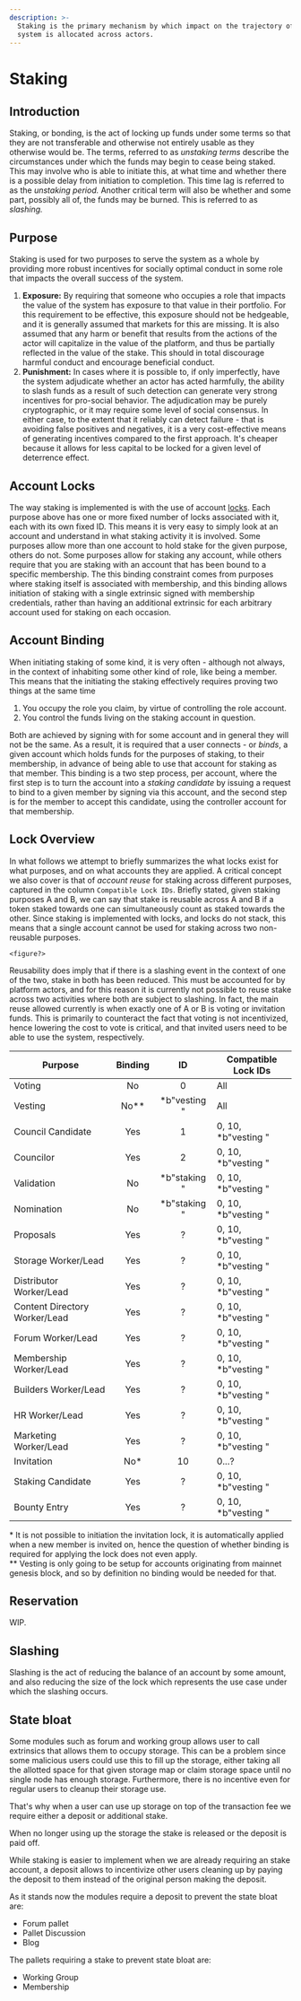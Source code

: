 ```yaml
---
description: >-
  Staking is the primary mechanism by which impact on the trajectory of the
  system is allocated across actors.
---
```


# Staking

## Introduction

Staking, or bonding, is the act of locking up funds under some terms so that they are not transferable and otherwise not entirely usable as they otherwise would be. The terms, referred to as _unstaking terms_ describe the circumstances under which the funds may begin to cease being staked. This may involve who is able to initiate this, at what time and whether there is a possible delay from initiation to completion. This time lag is referred to as the _unstaking period._ Another critical term will also be whether and some part, possibly all of, the funds may be burned. This is referred to as _slashing._

## **Purpose**

Staking is used for two purposes to serve the system as a whole by providing more robust incentives for socially optimal conduct in some role that impacts the overall success of the system.

1. **Exposure:** By requiring that someone who occupies a role that impacts the value of the system has exposure to that value in their portfolio. For this requirement to be effective, this exposure should not be hedgeable, and it is generally assumed that markets for this are missing. It is also assumed that any harm or benefit that results from the actions of the actor will capitalize in the value of the platform, and thus be partially reflected in the value of the stake. This should in total discourage harmful conduct and encourage beneficial conduct.
2. **Punishment:** In cases where it is possible to, if only imperfectly, have the system adjudicate whether an actor has acted harmfully, the ability to slash funds as a result of such detection can generate very strong incentives for pro-social behavior. The adjudication may be purely cryptographic, or it may require some level of social consensus. In either case, to the extent that it reliably can detect failure - that is avoiding false positives and negatives, it is a very cost-effective means of generating incentives compared to the first approach. It's cheaper because it allows for less capital to be locked for a given level of deterrence effect.

## Account Locks

The way staking is implemented is with the use of account [locks](staking.md). Each purpose above has one or more fixed number of locks associated with it, each with its own fixed ID. This means it is very easy to simply look at an account and understand in what staking activity it is involved. Some purposes allow more than one account to hold stake for the given purpose, others do not. Some purposes allow for staking any account, while others require that you are staking with an account that has been bound to a specific membership. The this binding constraint comes from purposes where staking itself is associated with membership, and this binding allows initiation of staking with a single extrinsic signed with membership credentials, rather than having an additional extrinsic for each arbitrary account used for staking on each occasion.

## Account Binding

When initiating staking of some kind, it is very often - although not always, in the context of inhabiting some other kind of role, like being a member. This means that the initiating the staking effectively requires proving two things at the same time

1. You occupy the role you claim, by virtue of controlling the role account.
2. You control the funds living on the staking account in question.

Both are achieved by signing with for some account and in general they will not be the same. As a result, it is required that a user connects - or _binds_, a given account which holds funds for the purposes of staking, to their membership, in advance of being able to use that account for staking as that member. This binding is a two step process, per account, where the first step is to turn the account into a _staking candidate_ by issuing a request to bind to a given member by signing via this account, and the second step is for the member to accept this candidate, using the controller account for that membership.

## Lock Overview

In what follows we attempt to briefly summarizes the what locks exist for what purposes, and on what accounts they are applied. A critical concept we also cover is that of _account reuse_ for staking across different purposes, captured in the column `Compatible Lock IDs`. Briefly stated, given staking purposes A and B, we can say that stake is reusable across A and B if a token staked towards one can simultaneously count as staked towards the other. Since staking is implemented with locks, and locks do not stack, this means that a single account cannot be used for staking across two non-reusable purposes.

`<figure?>`

Reusability does imply that if there is a slashing event in the context of one of the two, stake in both has been reduced. This must be accounted for by platform actors, and for this reason it is currently not possible to reuse stake across two activities where both are subject to slashing. In fact, the main reuse allowed currently is when exactly one of A or B is voting or invitation funds. This is primarily to counteract the fact that voting is not incentivized, hence lowering the cost to vote is critical, and that invited users need to be able to use the system, respectively.

| Purpose                       | Binding |       ID      | Compatible Lock IDs  |
| ----------------------------- | :-----: | :-----------: | -------------------- |
| Voting                        |    No   |       0       | All                  |
| Vesting                       |  No\*\* | \*b"vesting " | All                  |
| Council Candidate             |   Yes   |       1       | 0, 10, \*b"vesting " |
| Councilor                     |   Yes   |       2       | 0, 10, \*b"vesting " |
| Validation                    |    No   | \*b"staking " | 0, 10, \*b"vesting " |
| Nomination                    |    No   | \*b"staking " | 0, 10, \*b"vesting " |
| Proposals                     |   Yes   |       ?       | 0, 10, \*b"vesting " |
| Storage Worker/Lead           |   Yes   |       ?       | 0, 10, \*b"vesting " |
| Distributor Worker/Lead       |   Yes   |       ?       | 0, 10, \*b"vesting " |
| Content Directory Worker/Lead |   Yes   |       ?       | 0, 10, \*b"vesting " |
| Forum Worker/Lead             |   Yes   |       ?       | 0, 10, \*b"vesting " |
| Membership Worker/Lead        |   Yes   |       ?       | 0, 10, \*b"vesting " |
| Builders Worker/Lead          |   Yes   |       ?       | 0, 10, \*b"vesting " |
| HR Worker/Lead                |   Yes   |       ?       | 0, 10, \*b"vesting " |
| Marketing Worker/Lead         |   Yes   |       ?       | 0, 10, \*b"vesting " |
| Invitation                    |   No\*  |       10      | 0...?                |
| Staking Candidate             |   Yes   |       ?       | 0, 10, \*b"vesting " |
| Bounty Entry                  |   Yes   |       ?       | 0, 10, \*b"vesting " |

\* It is not possible to initiation the invitation lock, it is automatically applied when a new member is invited on, hence the question of whether binding is required for applying the lock does not even apply.\
\*\* Vesting is only going to be setup for accounts originating from mainnet genesis block, and so by definition no binding would be needed for that.

## Reservation

WIP.

## Slashing

Slashing is the act of reducing the balance of an account by some amount, and also reducing the size of the lock which represents the use case under which the slashing occurs.

## State bloat

Some modules such as forum and working group allows user to call extrinsics that allows them to occupy storage. This can be a problem since some malicious users could use this to fill up the storage, either taking all the allotted space for that given storage map or claim storage space until no single node has enough storage. Furthermore, there is no incentive even for regular users to cleanup their storage use.

That's why when a user can use up storage on top of the transaction fee we require either a deposit or additional stake.

When no longer using up the storage the stake is released or the deposit is paid off.

While staking is easier to implement when we are already requiring an stake account, a deposit allows to incentivize other users cleaning up by paying the deposit to them instead of the original person making the deposit.

As it stands now the modules require a deposit to prevent the state bloat are:

* Forum pallet
* Pallet Discussion
* Blog

The pallets requiring a stake to prevent state bloat are:

* Working Group
* Membership
